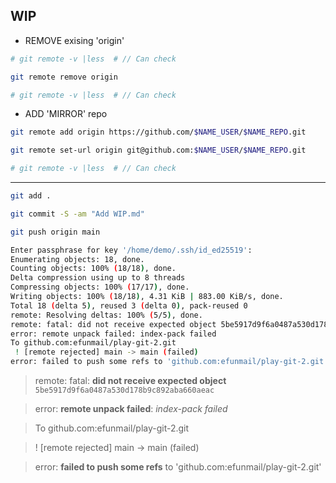 ## WIP

- REMOVE exising 'origin'

```sh
# git remote -v |less  # // Can check

git remote remove origin

# git remote -v |less  # // Can check
```

- ADD 'MIRROR' repo

```sh
git remote add origin https://github.com/$NAME_USER/$NAME_REPO.git

git remote set-url origin git@github.com:$NAME_USER/$NAME_REPO.git

# git remote -v |less  # // Can check
```

----

```sh
git add .

git commit -S -am "Add WIP.md"
```

```sh
git push origin main

Enter passphrase for key '/home/demo/.ssh/id_ed25519': 
Enumerating objects: 18, done.
Counting objects: 100% (18/18), done.
Delta compression using up to 8 threads
Compressing objects: 100% (17/17), done.
Writing objects: 100% (18/18), 4.31 KiB | 883.00 KiB/s, done.
Total 18 (delta 5), reused 3 (delta 0), pack-reused 0
remote: Resolving deltas: 100% (5/5), done.
remote: fatal: did not receive expected object 5be5917d9f6a0487a530d178b9c892aba660aeac
error: remote unpack failed: index-pack failed
To github.com:efunmail/play-git-2.git
 ! [remote rejected] main -> main (failed)
error: failed to push some refs to 'github.com:efunmail/play-git-2.git'
```


> remote: fatal: **did not receive expected object** `5be5917d9f6a0487a530d178b9c892aba660aeac`

> error: **remote unpack failed**: *index-pack failed*

> To github.com:efunmail/play-git-2.git

>  ! [remote rejected] main -> main (failed)

> error: **failed to push some refs** to 'github.com:efunmail/play-git-2.git'

